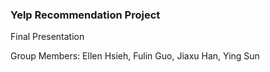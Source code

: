 ### Yelp Recommendation Project

Final Presentation

Group Members:
Ellen Hsieh,
Fulin Guo, 
Jiaxu Han,
Ying Sun
